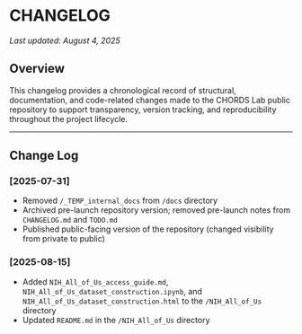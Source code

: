 # CHANGELOG
  
_Last updated: August 4, 2025_

## Overview
This changelog provides a chronological record of structural, documentation, and code-related changes made to the CHORDS Lab public repository to support transparency, version tracking, and reproducibility throughout the project lifecycle.

---

## Change Log

### [2025-07-31]
- Removed `/_TEMP_internal_docs` from `/docs` directory
- Archived pre-launch repository version; removed pre-launch notes from `CHANGELOG.md` and `TODO.md`
- Published public-facing version of the repository (changed visibility from private to public)

### [2025-08-15]
- Added `NIH_All_of_Us_access_guide.md`, `NIH_All_of_Us_dataset_construction.ipynb`, and `NIH_All_of_Us_dataset_construction.html` to the `/NIH_All_of_Us` directory  
- Updated `README.md` in the `/NIH_All_of_Us` directory  
